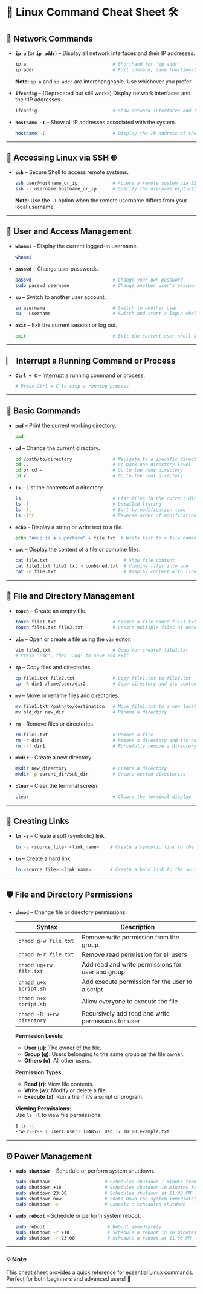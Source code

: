 # **🐧 Linux Command Cheat Sheet** 🛠️  

## **🔧 Network Commands**  
- **`ip a`** (or **`ip addr`**) – Display all network interfaces and their IP addresses.  
  ```bash
  ip a                                # Shorthand for 'ip addr'
  ip addr                             # Full command, same functionality as 'ip a'
  ```  
  **Note**: `ip a` and `ip addr` are interchangeable. Use whichever you prefer.  

- **`ifconfig`** – (Deprecated but still works) Display network interfaces and their IP addresses.  
  ```bash
  ifconfig                            # Show network interfaces and IP details
  ```  

- **`hostname -I`** – Show all IP addresses associated with the system.  
  ```bash
  hostname -I                         # Display the IP address of the system
  ```  

---  

## **🔐 Accessing Linux via SSH** 🌐  
- **`ssh`** – Secure Shell to access remote systems.  
  ```bash
  ssh user@hostname_or_ip             # Access a remote system via SSH
  ssh -l username hostname_or_ip      # Specify the username explicitly
  ```  
  **Note**: Use the `-l` option when the remote username differs from your local username.  

---  

## **👤 User and Access Management**  
- **`whoami`** – Display the current logged-in username.  
  ```bash
  whoami
  ```  

- **`passwd`** – Change user passwords.  
  ```bash
  passwd                              # Change your own password
  sudo passwd username                # Change another user's password (requires sudo)
  ```  

- **`su`** – Switch to another user account.  
  ```bash
  su username                         # Switch to another user
  su - username                       # Switch and start a login shell
  ```  

- **`exit`** – Exit the current session or log out.  
  ```bash
  exit                                # Exit the current user shell session
  ```  

---  

## **⎸️ Interrupt a Running Command or Process**  
- **`Ctrl + C`** – Interrupt a running command or process.  
  ```bash
  # Press Ctrl + C to stop a running process
  ```  

---  

## **📝 Basic Commands**  
- **`pwd`** – Print the current working directory.  
  ```bash
  pwd
  ```  

- **`cd`** – Change the current directory.  
  ```bash
  cd /path/to/directory               # Navigate to a specific directory
  cd ..                               # Go back one directory level
  cd or cd ~                          # Go to the home directory
  cd /                                # Go to the root directory
  ```  

- **`ls`** – List the contents of a directory.  
  ```bash
  ls                                  # List files in the current directory
  ls -l                               # Detailed listing
  ls -lt                              # Sort by modification time
  ls -ltr                             # Reverse order of modification time
  ```  

- **`echo`** – Display a string or write text to a file.  
  ```bash
  echo "Anup is a superhero" > file.txt  # Write text to a file named 'file'
  ```  

- **`cat`** – Display the content of a file or combine files.  
  ```bash
  cat file.txt                            # Show file content
  cat file1.txt file2.txt > combined.txt  # Combine files into one
  cat -n file.txt                         # Display content with line numbers
  ```  

---  

## **📂 File and Directory Management**  
- **`touch`** – Create an empty file.  
  ```bash
  touch file1.txt                     # Create a file named file1.txt
  touch file1.txt file2.txt           # Create multiple files at once
  ```  

- **`vim`** – Open or create a file using the `vim` editor.  
  ```bash
  vim file1.txt                       # Open (or create) file1.txt
  # Press 'Esc', then ':wq' to save and exit
  ```  

- **`cp`** – Copy files and directories.  
  ```bash
  cp file1.txt file2.txt              # Copy file1.txt to file2.txt
  cp -R dir1 /home/user/dir2          # Copy directory and its contents
  ```  

- **`mv`** – Move or rename files and directories.  
  ```bash
  mv file1.txt /path/to/destination   # Move file1.txt to a new location
  mv old_dir new_dir                  # Rename a directory
  ```  

- **`rm`** – Remove files or directories.  
  ```bash
  rm file1.txt                        # Remove a file
  rm -r dir1                          # Remove a directory and its contents
  rm -rf dir1                         # Forcefully remove a directory and its contents
  ```  

- **`mkdir`** – Create a new directory.  
  ```bash
  mkdir new_directory                 # Create a directory
  mkdir -p parent_dir/sub_dir         # Create nested directories
  ```  

- **`clear`** – Clear the terminal screen.  
  ```bash
  clear                               # Clears the terminal display
  ```  

---  

## **🔗 Creating Links**  
- **`ln -s`** – Create a soft (symbolic) link.  
  ```bash
  ln -s <source_file> <link_name>    # Create a symbolic link to the source file
  ```  

- **`ln`** – Create a hard link.  
  ```bash
  ln <source_file> <link_name>       # Create a hard link to the source file
  ```  

---  

## **🛡️ File and Directory Permissions**  
- **`chmod`** – Change file or directory permissions.  

  | Syntax                    | Description                                           |
  |---------------------------|-------------------------------------------------------|
  | `chmod g-w file.txt`      | Remove write permission from the group               |
  | `chmod a-r file.txt`      | Remove read permission for all users                 |
  | `chmod ug+rw file.txt`    | Add read and write permissions for user and group    |
  | `chmod u+x script.sh`     | Add execute permission for the user to a script      |
  | `chmod a+x script.sh`     | Allow everyone to execute the file                   |
  | `chmod -R u+rw directory` | Recursively add read and write permissions for user  |

  **Permission Levels**:  
  - **User (u)**: The owner of the file.  
  - **Group (g)**: Users belonging to the same group as the file owner.  
  - **Others (o)**: All other users.  

  **Permission Types**:  
  - **Read (r)**: View file contents.  
  - **Write (w)**: Modify or delete a file.  
  - **Execute (x)**: Run a file if it’s a script or program.  

  **Viewing Permissions**:  
  Use `ls -l` to view file permissions:  
  ```bash
  $ ls -l
  -rw-r--r-- 1 user1 user1 1048576 Dec 17 10:00 example.txt
  ```  

---  

## **⏰ Power Management**  
- **`sudo shutdown`** – Schedule or perform system shutdown.  
  ```bash
  sudo shutdown                    # Schedules shutdown 1 minute from now (default behavior)
  sudo shutdown +10                # Schedules shutdown 10 minutes from now
  sudo shutdown 23:00              # Schedules shutdown at 11:00 PM
  sudo shutdown now                # Shuts down the system immediately
  sudo shutdown -c                 # Cancels a scheduled shutdown
  ```  

- **`sudo reboot`** – Schedule or perform system reboot.  
  ```bash
  sudo reboot                       # Reboot immediately
  sudo shutdown -r +10              # Schedule a reboot in 10 minutes
  sudo shutdown -r 23:00            # Schedule a reboot at 11:00 PM
  ```  

---  

### **💡 Note**  
This cheat sheet provides a quick reference for essential Linux commands. Perfect for both beginners and advanced users! 🐧  

---  
